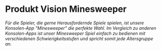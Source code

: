 # **Produkt Vision Minesweeper**

*Für die Spieler, die gerne Herausfordernde Spiele spielen, ist unsere Konsolen-App "Minesweeper" die perfekte Wahl. Im Vergleich zu anderen Konsolen-Apps ist unser Minesweeper Spiel einfach zu bedienen mit verschiedenen Schwierigkeitsstufen und spricht somit jede Altersgruppe an.*


